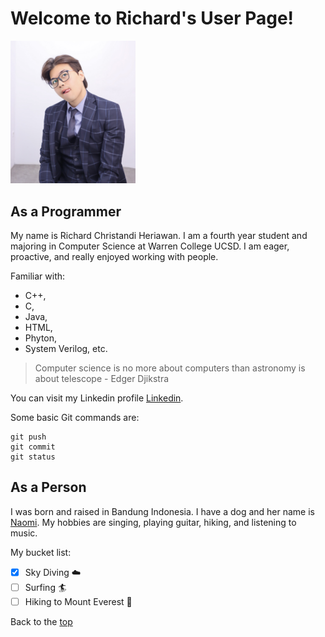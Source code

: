 # **Welcome to Richard's User Page!**

<img src="IMG_8370%202.jpg" width="200">

## As a Programmer

My name is Richard Christandi Heriawan. I am a fourth year student and majoring in Computer Science at Warren College UCSD. I am eager, proactive, and really enjoyed working with people. 

Familiar with: 

- C++, 
- C, 
- Java, 
- HTML, 
- Phyton, 
- System Verilog, etc. 

> Computer science is no more about computers than astronomy is about telescope - Edger Djikstra

You can visit my Linkedin profile [Linkedin](https://www.linkedin.com/in/richard-heriawan-999580208?lipi=urn%3Ali%3Apage%3Ad_flagship3_profile_view_base_contact_details%3BWZVEPgRfQuyDsilyptGWZg%3D%3D).

Some basic Git commands are:
```
git push
git commit
git status
```
## As a Person

I was born and raised in Bandung Indonesia. I have a dog and her name is [Naomi](IMG_8728.jpg). My hobbies are singing, playing guitar, hiking, and listening to music. 

My bucket list: 

- [x] Sky Diving :cloud:
- [ ] Surfing :surfer: 
- [ ] Hiking to Mount Everest :mount_fuji:
  
Back to the [top](#-**Welcome-to-Richard's-User-Page!**)